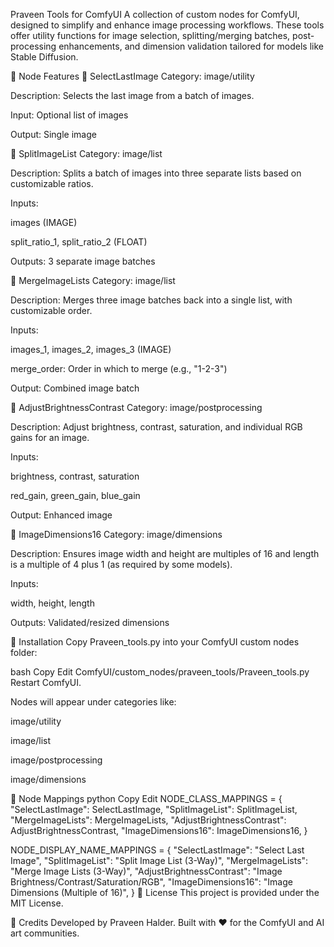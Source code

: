 Praveen Tools for ComfyUI
A collection of custom nodes for ComfyUI, designed to simplify and enhance image processing workflows. These tools offer utility functions for image selection, splitting/merging batches, post-processing enhancements, and dimension validation tailored for models like Stable Diffusion.

🧩 Node Features
📌 SelectLastImage
Category: image/utility

Description: Selects the last image from a batch of images.

Input: Optional list of images

Output: Single image

📌 SplitImageList
Category: image/list

Description: Splits a batch of images into three separate lists based on customizable ratios.

Inputs:

images (IMAGE)

split_ratio_1, split_ratio_2 (FLOAT)

Outputs: 3 separate image batches

📌 MergeImageLists
Category: image/list

Description: Merges three image batches back into a single list, with customizable order.

Inputs:

images_1, images_2, images_3 (IMAGE)

merge_order: Order in which to merge (e.g., "1-2-3")

Output: Combined image batch

📌 AdjustBrightnessContrast
Category: image/postprocessing

Description: Adjust brightness, contrast, saturation, and individual RGB gains for an image.

Inputs:

brightness, contrast, saturation

red_gain, green_gain, blue_gain

Output: Enhanced image

📌 ImageDimensions16
Category: image/dimensions

Description: Ensures image width and height are multiples of 16 and length is a multiple of 4 plus 1 (as required by some models).

Inputs:

width, height, length

Outputs: Validated/resized dimensions

🔧 Installation
Copy Praveen_tools.py into your ComfyUI custom nodes folder:

bash
Copy
Edit
ComfyUI/custom_nodes/praveen_tools/Praveen_tools.py
Restart ComfyUI.

Nodes will appear under categories like:

image/utility

image/list

image/postprocessing

image/dimensions

📁 Node Mappings
python
Copy
Edit
NODE_CLASS_MAPPINGS = {
    "SelectLastImage": SelectLastImage,
    "SplitImageList": SplitImageList,
    "MergeImageLists": MergeImageLists,
    "AdjustBrightnessContrast": AdjustBrightnessContrast,
    "ImageDimensions16": ImageDimensions16,
}

NODE_DISPLAY_NAME_MAPPINGS = {
    "SelectLastImage": "Select Last Image",
    "SplitImageList": "Split Image List (3-Way)",
    "MergeImageLists": "Merge Image Lists (3-Way)",
    "AdjustBrightnessContrast": "Image Brightness/Contrast/Saturation/RGB",
    "ImageDimensions16": "Image Dimensions (Multiple of 16)",
}
📜 License
This project is provided under the MIT License.

🙌 Credits
Developed by Praveen Halder.
Built with ❤️ for the ComfyUI and AI art communities.
